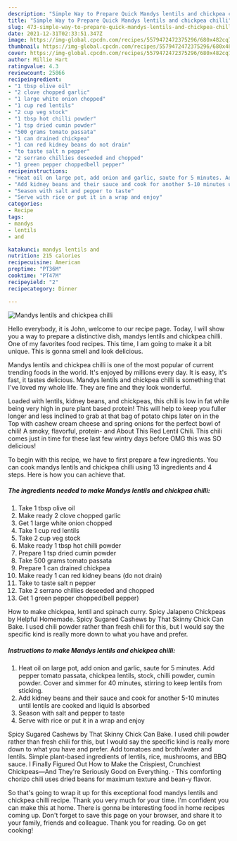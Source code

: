 ```yaml
---
description: "Simple Way to Prepare Quick Mandys lentils and chickpea chilli"
title: "Simple Way to Prepare Quick Mandys lentils and chickpea chilli"
slug: 473-simple-way-to-prepare-quick-mandys-lentils-and-chickpea-chilli
date: 2021-12-31T02:33:51.347Z
image: https://img-global.cpcdn.com/recipes/5579472472375296/680x482cq70/mandys-lentils-and-chickpea-chilli-recipe-main-photo.jpg
thumbnail: https://img-global.cpcdn.com/recipes/5579472472375296/680x482cq70/mandys-lentils-and-chickpea-chilli-recipe-main-photo.jpg
cover: https://img-global.cpcdn.com/recipes/5579472472375296/680x482cq70/mandys-lentils-and-chickpea-chilli-recipe-main-photo.jpg
author: Millie Hart
ratingvalue: 4.3
reviewcount: 25866
recipeingredient:
- "1 tbsp olive oil"
- "2 clove chopped garlic"
- "1 large white onion chopped"
- "1 cup red lentils"
- "2 cup veg stock"
- "1 tbsp hot chilli powder"
- "1 tsp dried cumin powder"
- "500 grams tomato passata"
- "1 can drained chickpea"
- "1 can red kidney beans do not drain"
- "to taste salt n pepper"
- "2 serrano chillies deseeded and chopped"
- "1 green pepper choppedbell pepper"
recipeinstructions:
- "Heat oil on large pot, add onion and garlic, saute for 5 minutes. Add pepper tomato passata, chickpea lentils, stock, chilli powder, cumin powder. Cover and simmer for 40 minutes, stirring to keep lentils from sticking."
- "Add kidney beans and their sauce and cook for another 5-10 minutes until lentils are cooked and liquid Is absorbed"
- "Season with salt and pepper to taste"
- "Serve with rice or put it in a wrap and enjoy"
categories:
- Recipe
tags:
- mandys
- lentils
- and

katakunci: mandys lentils and 
nutrition: 215 calories
recipecuisine: American
preptime: "PT36M"
cooktime: "PT47M"
recipeyield: "2"
recipecategory: Dinner

---
```



![Mandys lentils and chickpea chilli](https://img-global.cpcdn.com/recipes/5579472472375296/680x482cq70/mandys-lentils-and-chickpea-chilli-recipe-main-photo.jpg)

Hello everybody, it is John, welcome to our recipe page. Today, I will show you a way to prepare a distinctive dish, mandys lentils and chickpea chilli. One of my favorites food recipes. This time, I am going to make it a bit unique. This is gonna smell and look delicious.

Mandys lentils and chickpea chilli is one of the most popular of current trending foods in the world. It's enjoyed by millions every day. It is easy, it's fast, it tastes delicious. Mandys lentils and chickpea chilli is something that I've loved my whole life. They are fine and they look wonderful.

Loaded with lentils, kidney beans, and chickpeas, this chili is low in fat while being very high in pure plant based protein! This will help to keep you fuller longer and less inclined to grab at that bag of potato chips later on in the Top with cashew cream cheese and spring onions for the perfect bowl of chili! A smoky, flavorful, protein- and About This Red Lentil Chili. This chili comes just in time for these last few wintry days before OMG this was SO delicious!


To begin with this recipe, we have to first prepare a few ingredients. You can cook mandys lentils and chickpea chilli using 13 ingredients and 4 steps. Here is how you can achieve that.

<!--inarticleads1-->

##### The ingredients needed to make Mandys lentils and chickpea chilli:

1. Take 1 tbsp olive oil
1. Make ready 2 clove chopped garlic
1. Get 1 large white onion chopped
1. Take 1 cup red lentils
1. Take 2 cup veg stock
1. Make ready 1 tbsp hot chilli powder
1. Prepare 1 tsp dried cumin powder
1. Take 500 grams tomato passata
1. Prepare 1 can drained chickpea
1. Make ready 1 can red kidney beans (do not drain)
1. Take to taste salt n pepper
1. Take 2 serrano chillies deseeded and chopped
1. Get 1 green pepper chopped(bell pepper)


How to make chickpea, lentil and spinach curry. Spicy Jalapeno Chickpeas by Helpful Homemade. Spicy Sugared Cashews by That Skinny Chick Can Bake. I used chili powder rather than fresh chili for this, but I would say the specific kind is really more down to what you have and prefer. 

<!--inarticleads2-->

##### Instructions to make Mandys lentils and chickpea chilli:

1. Heat oil on large pot, add onion and garlic, saute for 5 minutes. Add pepper tomato passata, chickpea lentils, stock, chilli powder, cumin powder. Cover and simmer for 40 minutes, stirring to keep lentils from sticking.
1. Add kidney beans and their sauce and cook for another 5-10 minutes until lentils are cooked and liquid Is absorbed
1. Season with salt and pepper to taste
1. Serve with rice or put it in a wrap and enjoy


Spicy Sugared Cashews by That Skinny Chick Can Bake. I used chili powder rather than fresh chili for this, but I would say the specific kind is really more down to what you have and prefer. Add tomatoes and broth/water and lentils. Simple plant-based ingredients of lentils, rice, mushrooms, and BBQ sauce. I Finally Figured Out How to Make the Crispiest, Crunchiest Chickpeas—And They&#39;re Seriously Good on Everything. · This comforting chorizo chili uses dried beans for maximum texture and bean-y flavor. 

So that's going to wrap it up for this exceptional food mandys lentils and chickpea chilli recipe. Thank you very much for your time. I'm confident you can make this at home. There is gonna be interesting food in home recipes coming up. Don't forget to save this page on your browser, and share it to your family, friends and colleague. Thank you for reading. Go on get cooking!

